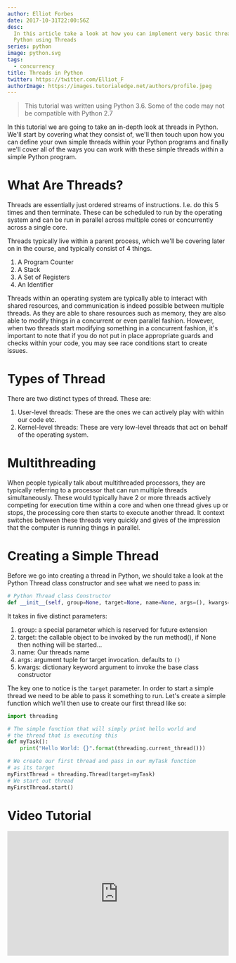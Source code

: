 ```yaml
---
author: Elliot Forbes
date: 2017-10-31T22:00:56Z
desc:
  In this article take a look at how you can implement very basic threading in
  Python using Threads
series: python
image: python.svg
tags:
  - concurrency
title: Threads in Python
twitter: https://twitter.com/Elliot_F
authorImage: https://images.tutorialedge.net/authors/profile.jpeg
---
```


> This tutorial was written using Python 3.6. Some of the code may not be
> compatible with Python 2.7

In this tutorial we are going to take an in-depth look at threads in Python.
We'll start by covering what they consist of, we'll then touch upon how you can
define your own simple threads within your Python programs and finally we'll
cover all of the ways you can work with these simple threads within a simple
Python program.

# What Are Threads?

Threads are essentially just ordered streams of instructions. I.e. do this 5
times and then terminate. These can be scheduled to run by the operating system
and can be run in parallel across multiple cores or concurrently across a single
core.

Threads typically live within a parent process, which we'll be covering later on
in the course, and typically consist of 4 things.

1. A Program Counter
1. A Stack
1. A Set of Registers
1. An Identifier

Threads within an operating system are typically able to interact with shared
resources, and communication is indeed possible between multiple threads. As
they are able to share resources such as memory, they are also able to modify
things in a concurrent or even parallel fashion. However, when two threads start
modifying something in a concurrent fashion, it's important to note that if you
do not put in place appropriate guards and checks within your code, you may see
race conditions start to create issues.

# Types of Thread

There are two distinct types of thread. These are:

1. User-level threads: These are the ones we can actively play with within our
   code etc.
1. Kernel-level threads: These are very low-level threads that act on behalf of
   the operating system.

# Multithreading

When people typically talk about multithreaded processors, they are typically
referring to a processor that can run multiple threads simultaneously. These
would typically have 2 or more threads actively competing for execution time
within a core and when one thread gives up or stops, the processing core then
starts to execute another thread. It context switches between these threads very
quickly and gives of the impression that the computer is running things in
parallel.

# Creating a Simple Thread

Before we go into creating a thread in Python, we should take a look at the
Python Thread class constructor and see what we need to pass in:

```py
# Python Thread class Constructor
def __init__(self, group=None, target=None, name=None, args=(), kwargs=None, verbose=None):
```

It takes in five distinct parameters:

1. group: a special parameter which is reserved for future extension
1. target: the callable object to be invoked by the run method(), if None then
   nothing will be started...
1. name: Our threads name
1. args: argument tuple for target invocation. defaults to `()`
1. kwargs: dictionary keyword argument to invoke the base class constructor

The key one to notice is the `target` parameter. In order to start a simple
thread we need to be able to pass it something to run. Let's create a simple
function which we'll then use to create our first thread like so:

```py
import threading

# The simple function that will simply print hello world and
# the thread that is executing this
def myTask():
    print("Hello World: {}".format(threading.current_thread()))

# We create our first thread and pass in our myTask function
# as its target
myFirstThread = threading.Thread(target=myTask)
# We start out thread
myFirstThread.start()
```

# Video Tutorial

<div style="position:relative;height:0;padding-bottom:56.21%"><iframe src="https://www.youtube.com/embed/Ci1803KhtCM?ecver=2" style="position:absolute;width:100%;height:100%;left:0" width="641" height="360" frameborder="0" gesture="media" allowfullscreen></iframe></div>
